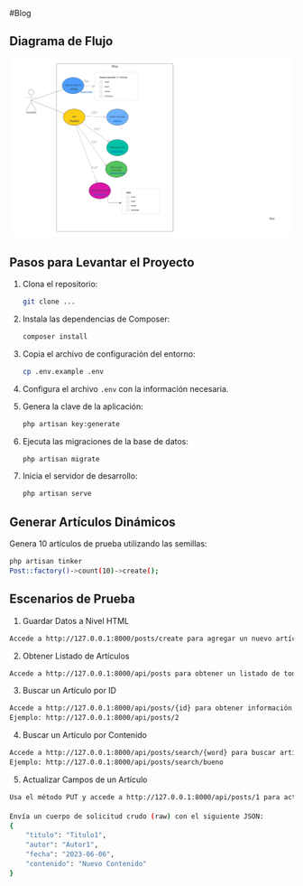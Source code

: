
#Blog

## Diagrama de Flujo

![Diagrama de Flujo](/diagrama/diagrama-flujo-CK.png)

## Pasos para Levantar el Proyecto

1. Clona el repositorio:
    ```bash
    git clone ...
    ```

2. Instala las dependencias de Composer:
    ```bash
    composer install
    ```

3. Copia el archivo de configuración del entorno:
    ```bash
    cp .env.example .env
    ```

4. Configura el archivo `.env` con la información necesaria.

5. Genera la clave de la aplicación:
    ```bash
    php artisan key:generate
    ```

6. Ejecuta las migraciones de la base de datos:
    ```bash
    php artisan migrate
    ```

7. Inicia el servidor de desarrollo:
    ```bash
    php artisan serve
    ```

## Generar Artículos Dinámicos

Genera 10 artículos de prueba utilizando las semillas:
```bash
php artisan tinker
Post::factory()->count(10)->create();
```



## Escenarios de Prueba
1. Guardar Datos a Nivel HTML
```bash
Accede a http://127.0.0.1:8000/posts/create para agregar un nuevo artículo.
```

2. Obtener Listado de Artículos
```bash
Accede a http://127.0.0.1:8000/api/posts para obtener un listado de todos los artículos.
```

3. Buscar un Artículo por ID
```bash
Accede a http://127.0.0.1:8000/api/posts/{id} para obtener información sobre un artículo específico (sustituye {id} con el ID real).
Ejemplo: http://127.0.0.1:8000/api/posts/2
```

4. Buscar un Artículo por Contenido
```bash
Accede a http://127.0.0.1:8000/api/posts/search/{word} para buscar artículos por contenido (sustituye {word} con la palabra real).
Ejemplo: http://127.0.0.1:8000/api/posts/search/bueno
```

5. Actualizar Campos de un Artículo
```bash
Usa el método PUT y accede a http://127.0.0.1:8000/api/posts/1 para actualizar los campos de un artículo (sustituye 1 con el ID real).

Envía un cuerpo de solicitud crudo (raw) con el siguiente JSON:
{
    "titulo": "Titulo1",
    "autor": "Autor1",
    "fecha": "2023-06-06",
    "contenido": "Nuevo Contenido"
}


```
